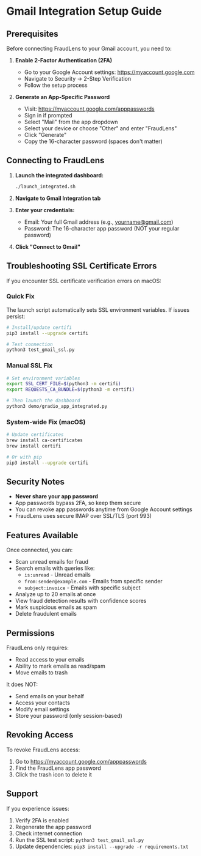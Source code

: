 # Gmail Integration Setup Guide

## Prerequisites

Before connecting FraudLens to your Gmail account, you need to:

1. **Enable 2-Factor Authentication (2FA)**
   - Go to your Google Account settings: https://myaccount.google.com
   - Navigate to Security → 2-Step Verification
   - Follow the setup process

2. **Generate an App-Specific Password**
   - Visit: https://myaccount.google.com/apppasswords
   - Sign in if prompted
   - Select "Mail" from the app dropdown
   - Select your device or choose "Other" and enter "FraudLens"
   - Click "Generate"
   - Copy the 16-character password (spaces don't matter)

## Connecting to FraudLens

1. **Launch the integrated dashboard:**
   ```bash
   ./launch_integrated.sh
   ```

2. **Navigate to Gmail Integration tab**

3. **Enter your credentials:**
   - Email: Your full Gmail address (e.g., yourname@gmail.com)
   - Password: The 16-character app password (NOT your regular password)

4. **Click "Connect to Gmail"**

## Troubleshooting SSL Certificate Errors

If you encounter SSL certificate verification errors on macOS:

### Quick Fix
The launch script automatically sets SSL environment variables. If issues persist:

```bash
# Install/update certifi
pip3 install --upgrade certifi

# Test connection
python3 test_gmail_ssl.py
```

### Manual SSL Fix
```bash
# Set environment variables
export SSL_CERT_FILE=$(python3 -m certifi)
export REQUESTS_CA_BUNDLE=$(python3 -m certifi)

# Then launch the dashboard
python3 demo/gradio_app_integrated.py
```

### System-wide Fix (macOS)
```bash
# Update certificates
brew install ca-certificates
brew install certifi

# Or with pip
pip3 install --upgrade certifi
```

## Security Notes

- **Never share your app password**
- App passwords bypass 2FA, so keep them secure
- You can revoke app passwords anytime from Google Account settings
- FraudLens uses secure IMAP over SSL/TLS (port 993)

## Features Available

Once connected, you can:
- Scan unread emails for fraud
- Search emails with queries like:
  - `is:unread` - Unread emails
  - `from:sender@example.com` - Emails from specific sender
  - `subject:invoice` - Emails with specific subject
- Analyze up to 20 emails at once
- View fraud detection results with confidence scores
- Mark suspicious emails as spam
- Delete fraudulent emails

## Permissions

FraudLens only requires:
- Read access to your emails
- Ability to mark emails as read/spam
- Move emails to trash

It does NOT:
- Send emails on your behalf
- Access your contacts
- Modify email settings
- Store your password (only session-based)

## Revoking Access

To revoke FraudLens access:
1. Go to https://myaccount.google.com/apppasswords
2. Find the FraudLens app password
3. Click the trash icon to delete it

## Support

If you experience issues:
1. Verify 2FA is enabled
2. Regenerate the app password
3. Check internet connection
4. Run the SSL test script: `python3 test_gmail_ssl.py`
5. Update dependencies: `pip3 install --upgrade -r requirements.txt`